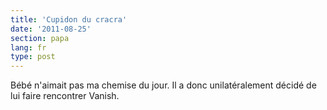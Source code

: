 ```yaml
---
title: 'Cupidon du cracra'
date: '2011-08-25'
section: papa
lang: fr
type: post
---
```


Bébé n'aimait pas ma chemise du jour. Il a donc unilatéralement décidé de lui faire rencontrer Vanish.
